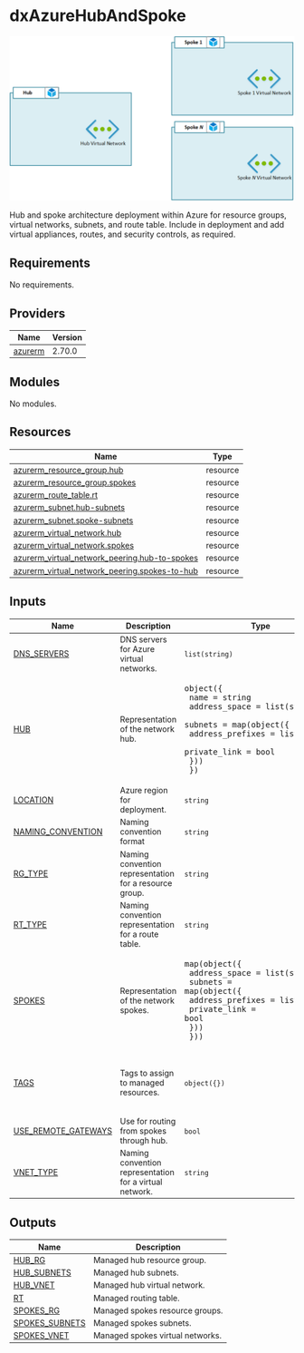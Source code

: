 # dxAzureHubAndSpoke

![Azure Hub and Spoke Architecture](docs/Architecture.png "Azure Hub and Spoke Architecture")

Hub and spoke architecture deployment within Azure for resource groups, virtual networks, subnets, and route table.  Include in deployment and add virtual appliances, routes, and security controls, as required.

<!-- BEGIN_TF_DOCS -->
## Requirements

No requirements.

## Providers

| Name | Version |
|------|---------|
| <a name="provider_azurerm"></a> [azurerm](#provider\_azurerm) | 2.70.0 |

## Modules

No modules.

## Resources

| Name | Type |
|------|------|
| [azurerm_resource_group.hub](https://registry.terraform.io/providers/hashicorp/azurerm/latest/docs/resources/resource_group) | resource |
| [azurerm_resource_group.spokes](https://registry.terraform.io/providers/hashicorp/azurerm/latest/docs/resources/resource_group) | resource |
| [azurerm_route_table.rt](https://registry.terraform.io/providers/hashicorp/azurerm/latest/docs/resources/route_table) | resource |
| [azurerm_subnet.hub-subnets](https://registry.terraform.io/providers/hashicorp/azurerm/latest/docs/resources/subnet) | resource |
| [azurerm_subnet.spoke-subnets](https://registry.terraform.io/providers/hashicorp/azurerm/latest/docs/resources/subnet) | resource |
| [azurerm_virtual_network.hub](https://registry.terraform.io/providers/hashicorp/azurerm/latest/docs/resources/virtual_network) | resource |
| [azurerm_virtual_network.spokes](https://registry.terraform.io/providers/hashicorp/azurerm/latest/docs/resources/virtual_network) | resource |
| [azurerm_virtual_network_peering.hub-to-spokes](https://registry.terraform.io/providers/hashicorp/azurerm/latest/docs/resources/virtual_network_peering) | resource |
| [azurerm_virtual_network_peering.spokes-to-hub](https://registry.terraform.io/providers/hashicorp/azurerm/latest/docs/resources/virtual_network_peering) | resource |

## Inputs

| Name | Description | Type | Default | Required |
|------|-------------|------|---------|:--------:|
| <a name="input_DNS_SERVERS"></a> [DNS\_SERVERS](#input\_DNS\_SERVERS) | DNS servers for Azure virtual networks. | `list(string)` | `[]` | no |
| <a name="input_HUB"></a> [HUB](#input\_HUB) | Representation of the network hub. | <pre>object({<br>        name          = string<br>        address_space = list(string)<br>        subnets      = map(object({<br>            address_prefixes = list(string)<br>            private_link     = bool<br>        }))<br>    })</pre> | n/a | yes |
| <a name="input_LOCATION"></a> [LOCATION](#input\_LOCATION) | Azure region for deployment. | `string` | n/a | yes |
| <a name="input_NAMING_CONVENTION"></a> [NAMING\_CONVENTION](#input\_NAMING\_CONVENTION) | Naming convention format | `string` | `"prefix{{KEY}}{{TYPE}}"` | no |
| <a name="input_RG_TYPE"></a> [RG\_TYPE](#input\_RG\_TYPE) | Naming convention representation for a resource group. | `string` | `"rg"` | no |
| <a name="input_RT_TYPE"></a> [RT\_TYPE](#input\_RT\_TYPE) | Naming convention representation for a route table. | `string` | `"rt"` | no |
| <a name="input_SPOKES"></a> [SPOKES](#input\_SPOKES) | Representation of the network spokes. | <pre>map(object({<br>        address_space = list(string)<br>        subnets       = map(object({<br>            address_prefixes = list(string)<br>            private_link     = bool<br>        }))<br>    }))</pre> | n/a | yes |
| <a name="input_TAGS"></a> [TAGS](#input\_TAGS) | Tags to assign to managed resources. | `object({})` | <pre>{<br>  "CreatedBy": "Terraform",<br>  "TFModule": "Hub-and-Spoke"<br>}</pre> | no |
| <a name="input_USE_REMOTE_GATEWAYS"></a> [USE\_REMOTE\_GATEWAYS](#input\_USE\_REMOTE\_GATEWAYS) | Use for routing from spokes through hub. | `bool` | `false` | no |
| <a name="input_VNET_TYPE"></a> [VNET\_TYPE](#input\_VNET\_TYPE) | Naming convention representation for a virtual network. | `string` | `"vnet"` | no |

## Outputs

| Name | Description |
|------|-------------|
| <a name="output_HUB_RG"></a> [HUB\_RG](#output\_HUB\_RG) | Managed hub resource group. |
| <a name="output_HUB_SUBNETS"></a> [HUB\_SUBNETS](#output\_HUB\_SUBNETS) | Managed hub subnets. |
| <a name="output_HUB_VNET"></a> [HUB\_VNET](#output\_HUB\_VNET) | Managed hub virtual network. |
| <a name="output_RT"></a> [RT](#output\_RT) | Managed routing table. |
| <a name="output_SPOKES_RG"></a> [SPOKES\_RG](#output\_SPOKES\_RG) | Managed spokes resource groups. |
| <a name="output_SPOKES_SUBNETS"></a> [SPOKES\_SUBNETS](#output\_SPOKES\_SUBNETS) | Managed spokes subnets. |
| <a name="output_SPOKES_VNET"></a> [SPOKES\_VNET](#output\_SPOKES\_VNET) | Managed spokes virtual networks. |
<!-- END_TF_DOCS -->